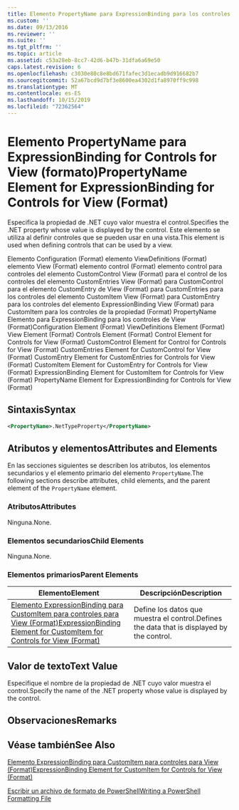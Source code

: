 ```yaml
---
title: Elemento PropertyName para ExpressionBinding para los controles de View (Format) | Microsoft Docs
ms.custom: ''
ms.date: 09/13/2016
ms.reviewer: ''
ms.suite: ''
ms.tgt_pltfrm: ''
ms.topic: article
ms.assetid: c53a28eb-8cc7-42d6-b47b-31dfa6a69e50
caps.latest.revision: 6
ms.openlocfilehash: c3030e80c8e8bd671fafec3d1ecadb9d916682b7
ms.sourcegitcommit: 52a67bcd9d7bf3e8600ea4302d1fa8970ff9c998
ms.translationtype: MT
ms.contentlocale: es-ES
ms.lasthandoff: 10/15/2019
ms.locfileid: "72362564"
---
```

# <a name="propertyname-element-for-expressionbinding-for-controls-for-view-format"></a><span data-ttu-id="6228b-102">Elemento PropertyName para ExpressionBinding for Controls for View (formato)</span><span class="sxs-lookup"><span data-stu-id="6228b-102">PropertyName Element for ExpressionBinding for Controls for View (Format)</span></span>

<span data-ttu-id="6228b-103">Especifica la propiedad de .NET cuyo valor muestra el control.</span><span class="sxs-lookup"><span data-stu-id="6228b-103">Specifies the .NET property whose value is displayed by the control.</span></span> <span data-ttu-id="6228b-104">Este elemento se utiliza al definir controles que se pueden usar en una vista.</span><span class="sxs-lookup"><span data-stu-id="6228b-104">This element is used when defining controls that can be used by a view.</span></span>

<span data-ttu-id="6228b-105">Elemento Configuration (Format) elemento ViewDefinitions (Format) elemento View (Format) elemento control (Format) elemento control para controles del elemento CustomControl View (Format) para el control de los controles del elemento CustomEntries View (Format) para CustomControl para el elemento CustomEntry de View (Format) para CustomEntries para los controles del elemento CustomItem View (Format) para CustomEntry para los controles del elemento ExpressionBinding View (Format) para CustomItem para los controles de la propiedad (Format) PropertyName Elemento para ExpressionBinding para los controles de View (Format)</span><span class="sxs-lookup"><span data-stu-id="6228b-105">Configuration Element (Format) ViewDefinitions Element (Format) View Element (Format) Controls Element (Format) Control Element for Controls for View (Format) CustomControl Element for Control for Controls for View (Format) CustomEntries Element for CustomControl for View (Format) CustomEntry Element for CustomEntries for Controls for View (Format) CustomItem Element for CustomEntry for Controls for View (Format) ExpressionBinding Element for CustomItem for Controls for View (Format) PropertyName Element for ExpressionBinding for Controls for View (Format)</span></span>

## <a name="syntax"></a><span data-ttu-id="6228b-106">Sintaxis</span><span class="sxs-lookup"><span data-stu-id="6228b-106">Syntax</span></span>

```xml
<PropertyName>.NetTypeProperty</PropertyName>
```

## <a name="attributes-and-elements"></a><span data-ttu-id="6228b-107">Atributos y elementos</span><span class="sxs-lookup"><span data-stu-id="6228b-107">Attributes and Elements</span></span>

<span data-ttu-id="6228b-108">En las secciones siguientes se describen los atributos, los elementos secundarios y el elemento primario del elemento `PropertyName`.</span><span class="sxs-lookup"><span data-stu-id="6228b-108">The following sections describe attributes, child elements, and the parent element of the `PropertyName` element.</span></span>

### <a name="attributes"></a><span data-ttu-id="6228b-109">Atributos</span><span class="sxs-lookup"><span data-stu-id="6228b-109">Attributes</span></span>

<span data-ttu-id="6228b-110">Ninguna.</span><span class="sxs-lookup"><span data-stu-id="6228b-110">None.</span></span>

### <a name="child-elements"></a><span data-ttu-id="6228b-111">Elementos secundarios</span><span class="sxs-lookup"><span data-stu-id="6228b-111">Child Elements</span></span>

<span data-ttu-id="6228b-112">Ninguna.</span><span class="sxs-lookup"><span data-stu-id="6228b-112">None.</span></span>

### <a name="parent-elements"></a><span data-ttu-id="6228b-113">Elementos primarios</span><span class="sxs-lookup"><span data-stu-id="6228b-113">Parent Elements</span></span>

|<span data-ttu-id="6228b-114">Elemento</span><span class="sxs-lookup"><span data-stu-id="6228b-114">Element</span></span>|<span data-ttu-id="6228b-115">Descripción</span><span class="sxs-lookup"><span data-stu-id="6228b-115">Description</span></span>|
|-------------|-----------------|
|[<span data-ttu-id="6228b-116">Elemento ExpressionBinding para CustomItem para controles para View (Format)</span><span class="sxs-lookup"><span data-stu-id="6228b-116">ExpressionBinding Element for CustomItem for Controls for View (Format)</span></span>](./expressionbinding-element-for-customitem-for-controls-for-view-format.md)|<span data-ttu-id="6228b-117">Define los datos que muestra el control.</span><span class="sxs-lookup"><span data-stu-id="6228b-117">Defines the data that is displayed by the control.</span></span>|

## <a name="text-value"></a><span data-ttu-id="6228b-118">Valor de texto</span><span class="sxs-lookup"><span data-stu-id="6228b-118">Text Value</span></span>

<span data-ttu-id="6228b-119">Especifique el nombre de la propiedad de .NET cuyo valor muestra el control.</span><span class="sxs-lookup"><span data-stu-id="6228b-119">Specify the name of the .NET property whose value is displayed by the control.</span></span>

## <a name="remarks"></a><span data-ttu-id="6228b-120">Observaciones</span><span class="sxs-lookup"><span data-stu-id="6228b-120">Remarks</span></span>

## <a name="see-also"></a><span data-ttu-id="6228b-121">Véase también</span><span class="sxs-lookup"><span data-stu-id="6228b-121">See Also</span></span>

[<span data-ttu-id="6228b-122">Elemento ExpressionBinding para CustomItem para controles para View (Format)</span><span class="sxs-lookup"><span data-stu-id="6228b-122">ExpressionBinding Element for CustomItem for Controls for View (Format)</span></span>](./expressionbinding-element-for-customitem-for-controls-for-view-format.md)

[<span data-ttu-id="6228b-123">Escribir un archivo de formato de PowerShell</span><span class="sxs-lookup"><span data-stu-id="6228b-123">Writing a PowerShell Formatting File</span></span>](./writing-a-powershell-formatting-file.md)
